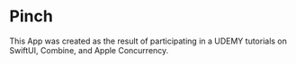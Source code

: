 # Pinch

This App was created as the result of participating in a UDEMY tutorials on SwiftUI, Combine, and Apple Concurrency.
